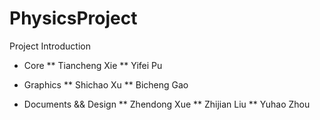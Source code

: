 # PhysicsProject
Project Introduction

* Core
** Tiancheng Xie
** Yifei Pu

* Graphics
** Shichao Xu
** Bicheng Gao

* Documents && Design
** Zhendong Xue
** Zhijian Liu
** Yuhao Zhou
